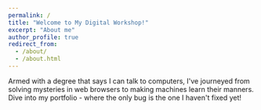 ```yaml
---
permalink: /
title: "Welcome to My Digital Workshop!"
excerpt: "About me"
author_profile: true
redirect_from: 
  - /about/
  - /about.html
---
```


Armed with a degree that says I can talk to computers, I've journeyed from solving mysteries in web browsers to making machines learn their manners.
Dive into my portfolio - where the only bug is the one I haven't fixed yet!
